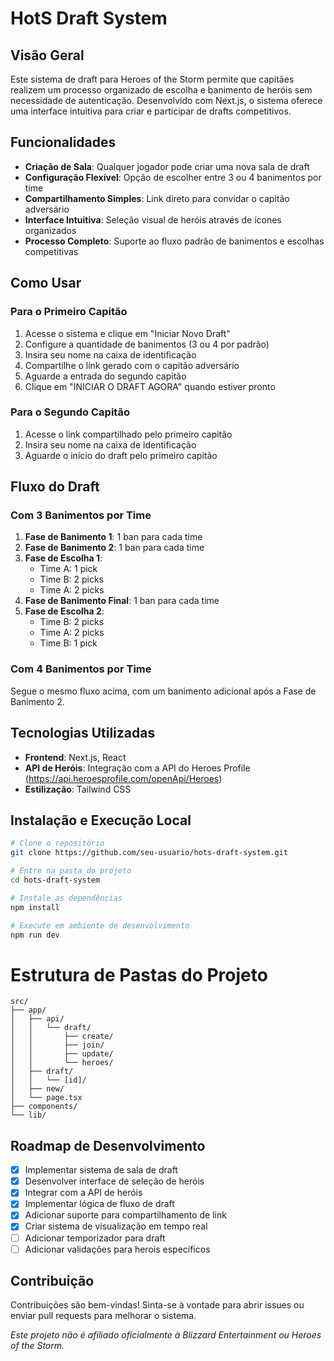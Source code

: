 # HotS Draft System

## Visão Geral

Este sistema de draft para Heroes of the Storm permite que capitães realizem um processo organizado de escolha e banimento de heróis sem necessidade de autenticação. Desenvolvido com Next.js, o sistema oferece uma interface intuitiva para criar e participar de drafts competitivos.

## Funcionalidades

- **Criação de Sala**: Qualquer jogador pode criar uma nova sala de draft
- **Configuração Flexível**: Opção de escolher entre 3 ou 4 banimentos por time
- **Compartilhamento Simples**: Link direto para convidar o capitão adversário
- **Interface Intuitiva**: Seleção visual de heróis através de ícones organizados
- **Processo Completo**: Suporte ao fluxo padrão de banimentos e escolhas competitivas

## Como Usar

### Para o Primeiro Capitão

1. Acesse o sistema e clique em "Iniciar Novo Draft"
2. Configure a quantidade de banimentos (3 ou 4 por padrão)
3. Insira seu nome na caixa de identificação
4. Compartilhe o link gerado com o capitão adversário
5. Aguarde a entrada do segundo capitão
6. Clique em "INICIAR O DRAFT AGORA" quando estiver pronto

### Para o Segundo Capitão

1. Acesse o link compartilhado pelo primeiro capitão
2. Insira seu nome na caixa de identificação
3. Aguarde o início do draft pelo primeiro capitão

## Fluxo do Draft

### Com 3 Banimentos por Time

1. **Fase de Banimento 1**: 1 ban para cada time
2. **Fase de Banimento 2**: 1 ban para cada time
4. **Fase de Escolha 1**: 
   - Time A: 1 pick
   - Time B: 2 picks
   - Time A: 2 picks
5. **Fase de Banimento Final**: 1 ban para cada time
6. **Fase de Escolha 2**:
   - Time B: 2 picks
   - Time A: 2 picks
   - Time B: 1 pick

### Com 4 Banimentos por Time

Segue o mesmo fluxo acima, com um banimento adicional após a Fase de Banimento 2.

## Tecnologias Utilizadas

- **Frontend**: Next.js, React
- **API de Heróis**: Integração com a API do Heroes Profile (https://api.heroesprofile.com/openApi/Heroes)
- **Estilização**: Tailwind CSS

## Instalação e Execução Local

```bash
# Clone o repositório
git clone https://github.com/seu-usuario/hots-draft-system.git

# Entre na pasta do projeto
cd hots-draft-system

# Instale as dependências
npm install

# Execute em ambiente de desenvolvimento
npm run dev
```

# Estrutura de Pastas do Projeto

```
src/
├── app/
│   ├── api/
│   │   └── draft/
│   │       ├── create/
│   │       ├── join/
│   │       ├── update/
│   │       └── heroes/
│   ├── draft/
│   │   └── [id]/
│   ├── new/
│   └── page.tsx
├── components/
└── lib/
```

## Roadmap de Desenvolvimento

- [x] Implementar sistema de sala de draft
- [x] Desenvolver interface de seleção de heróis
- [x] Integrar com a API de heróis
- [x] Implementar lógica de fluxo de draft
- [x] Adicionar suporte para compartilhamento de link
- [x] Criar sistema de visualização em tempo real
- [ ] Adicionar temporizador para draft
- [ ] Adicionar validações para herois específicos

## Contribuição

Contribuições são bem-vindas! Sinta-se à vontade para abrir issues ou enviar pull requests para melhorar o sistema.


*Este projeto não é afiliado oficialmente à Blizzard Entertainment ou Heroes of the Storm.*
